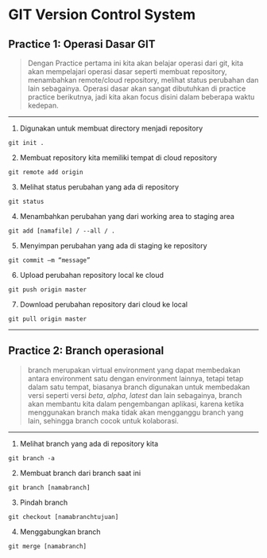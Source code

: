 # GIT Version Control System

## Practice 1: Operasi Dasar GIT
> Dengan Practice pertama ini kita akan belajar operasi dari git, kita akan mempelajari operasi dasar seperti membuat repository, menambahkan remote/cloud repository, melihat status perubahan dan lain sebagainya. 
> Operasi dasar akan sangat dibutuhkan di practice practice berikutnya, jadi kita akan focus disini dalam beberapa waktu kedepan.
***
1. Digunakan untuk membuat directory menjadi repository
```
git init .
```
2. Membuat repository kita memiliki tempat di cloud repository
```
git remote add origin
```
3. Melihat status perubahan yang ada di repository
```
git status
```
4. Menambahkan perubahan yang dari working area to staging area
```
git add [namafile] / --all / .
```
5. Menyimpan perubahan yang ada di staging ke repository
```
git commit –m “message”
```
6. Upload perubahan repository local ke cloud
```
git push origin master
```
7. Download perubahan repository dari cloud ke local
```
git pull origin master
```
***
## Practice 2: Branch operasional
> branch merupakan virtual environment yang dapat membedakan antara environment satu dengan environment lainnya, tetapi tetap dalam satu tempat, biasanya branch digunakan untuk membedakan versi seperti versi _beta_, _alpha_, _latest_ dan lain sebagainya,
> branch akan membantu kita dalam pengembangan aplikasi, karena ketika menggunakan branch maka tidak akan mengganggu branch yang lain, sehingga branch cocok untuk kolaborasi.
***
1. Melihat branch yang ada di repository kita
```
git branch -a
```
2. Membuat branch dari branch saat ini
```
git branch [namabranch]
```
3. Pindah branch
```
git checkout [namabranchtujuan]
```
4. Menggabungkan branch
```
git merge [namabranch]
```





